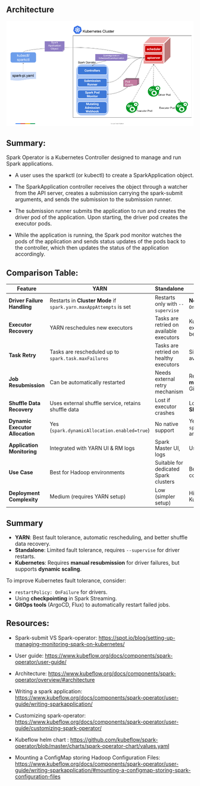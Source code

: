 ## Architecture

![image](./images/architecture-diagram.png)


## Summary:

Spark Operator is a Kubernetes Controller designed to manage and run Spark applications.

- A user uses the sparkctl (or kubectl) to create a SparkApplication object. 

- The SparkApplication controller receives the object through a watcher from the API server, creates a submission carrying the spark-submit arguments, and sends the submission to the submission runner. 

- The submission runner submits the application to run and creates the driver pod of the application. Upon starting, the driver pod creates the executor pods. 

- While the application is running, the Spark pod monitor watches the pods of the application and sends status updates of the pods back to the controller, which then updates the status of the application accordingly.
    
## Comparison Table:

| Feature                | YARN                              | Standalone                        | Kubernetes                         |
|------------------------|--------------------------------|--------------------------------|--------------------------------|
| **Driver Failure Handling** | Restarts in **Cluster Mode** if `spark.yarn.maxAppAttempts` is set | Restarts only with `--supervise` | **No automatic restart** unless `OnFailure` is set |
| **Executor Recovery**  | YARN reschedules new executors | Tasks are retried on available executors | Kubernetes reschedules executors, but shuffle data may be lost |
| **Task Retry**         | Tasks are rescheduled up to `spark.task.maxFailures` | Tasks are retried on healthy executors | Similar to YARN, but depends on available executors |
| **Job Resubmission**   | Can be automatically restarted | Needs external retry mechanism | Requires **external retry mechanisms** (e.g., ArgoCD, GitOps) |
| **Shuffle Data Recovery** | Uses external shuffle service, retains shuffle data | Lost if executor crashes | Lost unless using **External Shuffle Service** |
| **Dynamic Executor Allocation** | Yes (`spark.dynamicAllocation.enabled=true`) | No native support | Yes, but needs `spark.dynamicAllocation.enabled` and shuffle service |
| **Application Monitoring** | Integrated with YARN UI & RM logs | Spark Master UI, logs | Uses Prometheus, Spark UI, logs |
| **Use Case**           | Best for Hadoop environments | Suitable for dedicated Spark clusters | Best for cloud-native and containerized workloads |
| **Deployment Complexity** | Medium (requires YARN setup) | Low (simpler setup) | High (requires Spark Operator & Kubernetes setup) |

## Summary
- **YARN**: Best fault tolerance, automatic rescheduling, and better shuffle data recovery.
- **Standalone**: Limited fault tolerance, requires `--supervise` for driver restarts.
- **Kubernetes**: Requires **manual resubmission** for driver failures, but supports **dynamic scaling**.

To improve Kubernetes fault tolerance, consider:
- `restartPolicy: OnFailure` for drivers.
- Using **checkpointing** in Spark Streaming.
- **GitOps tools** (ArgoCD, Flux) to automatically restart failed jobs.


## Resources:

- Spark-submit VS Spark-operator: https://spot.io/blog/setting-up-managing-monitoring-spark-on-kubernetes/

- User guide: https://www.kubeflow.org/docs/components/spark-operator/user-guide/

- Architecture: https://www.kubeflow.org/docs/components/spark-operator/overview/#architecture

- Writing a spark application: https://www.kubeflow.org/docs/components/spark-operator/user-guide/writing-sparkapplication/

- Customizing spark-operator: https://www.kubeflow.org/docs/components/spark-operator/user-guide/customizing-spark-operator/

- Kubeflow helm chart : https://github.com/kubeflow/spark-operator/blob/master/charts/spark-operator-chart/values.yaml

- Mounting a ConfigMap storing Hadoop Configuration Files: https://www.kubeflow.org/docs/components/spark-operator/user-guide/writing-sparkapplication/#mounting-a-configmap-storing-spark-configuration-files